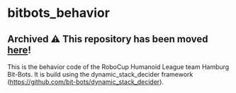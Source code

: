 # bitbots_behavior

## Archived ⚠️ This repository has been moved [here](https://github.com/bit-bots/bitbots_meta)!

This is the behavior code of the RoboCup Humanoid League team Hamburg Bit-Bots.
It is build using the dynamic_stack_decider framework (https://github.com/bit-bots/dynamic_stack_decider).
